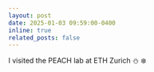 ```yaml
---
layout: post
date: 2025-01-03 09:59:00-0400
inline: true
related_posts: false
---
```


I visited the PEACH lab at ETH Zurich :snowman: :snowflake:
